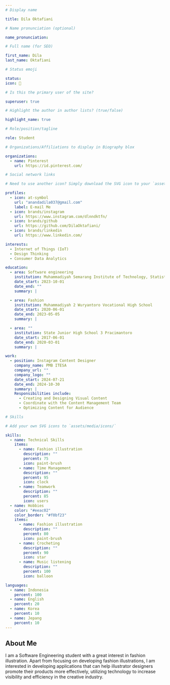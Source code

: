 ```yaml
---
# Display name

title: Dila Oktafiani

# Name pronunciation (optional)

name_pronunciation:

# Full name (for SEO)

first_name: Dila
last_name: Oktafiani

# Status emoji

status:
icon: 🌷

# Is this the primary user of the site?

superuser: true

# Highlight the author in author lists? (true/false)

highlight_name: true

# Role/position/tagline

role: Student

# Organizations/Affiliations to display in Biography blox

organizations:
  - name: Pinterest
    url: https://id.pinterest.com/

# Social network links

# Need to use another icon? Simply download the SVG icon to your `assets/media/icons/` folder.

profiles:
  - icon: at-symbol
    url: "anandadila037@gmail.com"
    label: E-mail Me
  - icon: brands/instagram
    url: https://www.instagram.com/dlnndktfn/
  - icon: brands/github
    url: https://github.com/DilaOktafiani/
  - icon: brands/linkedin
    url: https://www.linkedin.com/

interests:
  - Internet of Things (IoT)
  - Design Thinking
  - Consumer Data Analytics

education:
  - area: Software engineering
    institution: Muhammadiyah Semarang Institute of Technology, Statistics and Business
    date_start: 2023-10-01
    date_end: ""
    summary: |

  - area: Fashion
    institution: Muhammadiyah 2 Wuryantoro Vocational High School
    date_start: 2020-06-01
    date_end: 2023-05-05
    summary: |

  - area: ""
    institution: State Junior High School 3 Pracimantoro
    date_start: 2017-06-01
    date_end: 2020-03-01
    summary: |

work:
  - position: Instagram Content Designer
    company_name: PMB ITESA
    company_url: ""
    company_logo: ""
    date_start: 2024-07-21
    date_end: 2024-10-30
    summary: |
    Responsibilities include:
      - Creating and Designing Visual Content
      - Coordinate with the Content Management Team
      - Optimizing Content for Audience

# Skills

# Add your own SVG icons to `assets/media/icons/`

skills:
  - name: Technical Skills
    items:
      - name: Fashion illustration
        description: ""
        percent: 75
        icon: paint-brush
      - name: Time Management
        description: ""
        percent: 95
        icon: clock
      - name: Teamwork
        description: ""
        percent: 85
        icon: users
  - name: Hobbies
    color: "#eeac02"
    color_border: "#f0bf23"
    items:
      - name: Fashion illustration
        description: ""
        percent: 80
        icon: paint-brush
      - name: Crocheting
        description: ""
        percent: 90
        icon: star
      - name: Music listening
        description: ""
        percent: 100
        icon: balloon

languages:
  - name: Indonesia
    percent: 100
  - name: English
    percent: 20
  - name: Korea
    percent: 10
  - name: Jepang
    percent: 10
---
```


## About Me

I am a Software Engineering student with a great interest in fashion illustration. Apart from focusing on developing fashion illustrations, I am interested in developing applications that can help illustrator designers promote their products more effectively, utilizing technology to increase visibility and efficiency in the creative industry.
